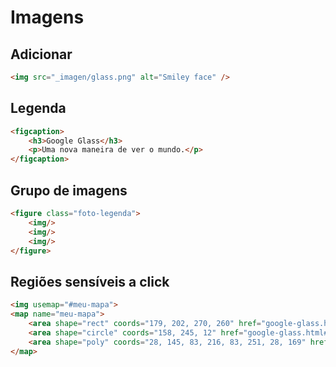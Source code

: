 # Imagens

## Adicionar
```html
<img src="_imagen/glass.png" alt="Smiley face" />
```

## Legenda
```html
<figcaption>
    <h3>Google Glass</h3>
    <p>Uma nova maneira de ver o mundo.</p>
</figcaption>
```

## Grupo de imagens
```html
<figure class="foto-legenda">
    <img/>
    <img/>
    <img/>
</figure>    
```

## Regiões sensíveis a click
```html
<img usemap="#meu-mapa">
<map name="meu-mapa">
    <area shape="rect" coords="179, 202, 270, 260" href="google-glass.html#tela" target="janela" />
    <area shape="circle" coords="158, 245, 12" href="google-glass.html#camera" target="janela" />
    <area shape="poly" coords="28, 145, 83, 216, 83, 251, 28, 169" href="google-glass.html#sensores" target="janela"  />
</map>
```